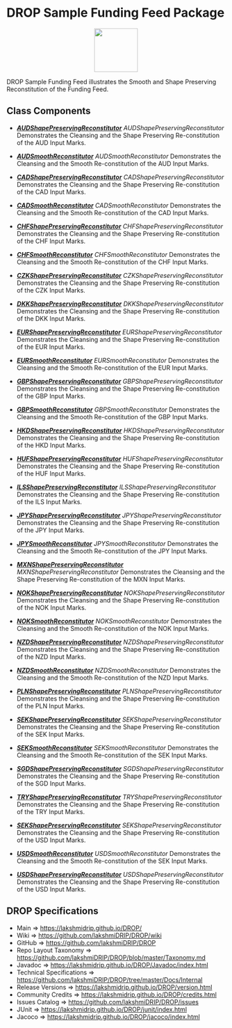# DROP Sample Funding Feed Package

<p align="center"><img src="https://github.com/lakshmiDRIP/DROP/blob/master/DRIP_Logo.gif?raw=true" width="100"></p>

DROP Sample Funding Feed illustrates the Smooth and Shape Preserving Reconstitution of the Funding Feed.


## Class Components

 * [***AUDShapePreservingReconstitutor***](https://github.com/lakshmiDRIP/DROP/tree/master/src/main/java/org/drip/sample/fundingfeed/AUDShapePreservingReconstitutor.java)
 <i>AUDShapePreservingReconstitutor</i> Demonstrates the Cleansing and the Shape Preserving Re-constitution
 of the AUD Input Marks.

 * [***AUDSmoothReconstitutor***](https://github.com/lakshmiDRIP/DROP/tree/master/src/main/java/org/drip/sample/fundingfeed/AUDSmoothReconstitutor.java)
 <i>AUDSmoothReconstitutor</i> Demonstrates the Cleansing and the Smooth Re-constitution of the AUD Input
 Marks.

 * [***CADShapePreservingReconstitutor***](https://github.com/lakshmiDRIP/DROP/tree/master/src/main/java/org/drip/sample/fundingfeed/CADShapePreservingReconstitutor.java)
 <i>CADShapePreservingReconstitutor</i> Demonstrates the Cleansing and the Shape Preserving Re-constitution
 of the CAD Input Marks.

 * [***CADSmoothReconstitutor***](https://github.com/lakshmiDRIP/DROP/tree/master/src/main/java/org/drip/sample/fundingfeed/CADSmoothReconstitutor.java)
 <i>CADSmoothReconstitutor</i> Demonstrates the Cleansing and the Smooth Re-constitution of the CAD Input
 Marks.

 * [***CHFShapePreservingReconstitutor***](https://github.com/lakshmiDRIP/DROP/tree/master/src/main/java/org/drip/sample/fundingfeed/CHFShapePreservingReconstitutor.java)
 <i>CHFShapePreservingReconstitutor</i> Demonstrates the Cleansing and the Shape Preserving Re-constitution
 of the CHF Input Marks.

 * [***CHFSmoothReconstitutor***](https://github.com/lakshmiDRIP/DROP/tree/master/src/main/java/org/drip/sample/fundingfeed/CHFSmoothReconstitutor.java)
 <i>CHFSmoothReconstitutor</i> Demonstrates the Cleansing and the Smooth Re-constitution of the CHF Input
 Marks.

 * [***CZKShapePreservingReconstitutor***](https://github.com/lakshmiDRIP/DROP/tree/master/src/main/java/org/drip/sample/fundingfeed/CZKShapePreservingReconstitutor.java)
 <i>CZKShapePreservingReconstitutor</i> Demonstrates the Cleansing and the Shape Preserving Re-constitution
 of the CZK Input Marks.

 * [***DKKShapePreservingReconstitutor***](https://github.com/lakshmiDRIP/DROP/tree/master/src/main/java/org/drip/sample/fundingfeed/DKKShapePreservingReconstitutor.java)
 <i>DKKShapePreservingReconstitutor</i> Demonstrates the Cleansing and the Shape Preserving Re-constitution
 of the DKK Input Marks.

 * [***EURShapePreservingReconstitutor***](https://github.com/lakshmiDRIP/DROP/tree/master/src/main/java/org/drip/sample/fundingfeed/EURShapePreservingReconstitutor.java)
 <i>EURShapePreservingReconstitutor</i> Demonstrates the Cleansing and the Shape Preserving Re-constitution
 of the EUR Input Marks.

 * [***EURSmoothReconstitutor***](https://github.com/lakshmiDRIP/DROP/tree/master/src/main/java/org/drip/sample/fundingfeed/EURSmoothReconstitutor.java)
 <i>EURSmoothReconstitutor</i> Demonstrates the Cleansing and the Smooth Re-constitution of the EUR Input
 Marks.

 * [***GBPShapePreservingReconstitutor***](https://github.com/lakshmiDRIP/DROP/tree/master/src/main/java/org/drip/sample/fundingfeed/GBPShapePreservingReconstitutor.java)
 <i>GBPShapePreservingReconstitutor</i> Demonstrates the Cleansing and the Shape Preserving Re-constitution
 of the GBP Input Marks.

 * [***GBPSmoothReconstitutor***](https://github.com/lakshmiDRIP/DROP/tree/master/src/main/java/org/drip/sample/fundingfeed/GBPSmoothReconstitutor.java)
 <i>GBPSmoothReconstitutor</i> Demonstrates the Cleansing and the Smooth Re-constitution of the GBP Input
 Marks.

 * [***HKDShapePreservingReconstitutor***](https://github.com/lakshmiDRIP/DROP/tree/master/src/main/java/org/drip/sample/fundingfeed/HKDShapePreservingReconstitutor.java)
 <i>HKDShapePreservingReconstitutor</i> Demonstrates the Cleansing and the Shape Preserving Re-constitution
 of the HKD Input Marks.

 * [***HUFShapePreservingReconstitutor***](https://github.com/lakshmiDRIP/DROP/tree/master/src/main/java/org/drip/sample/fundingfeed/HUFShapePreservingReconstitutor.java)
 <i>HUFShapePreservingReconstitutor</i> Demonstrates the Cleansing and the Shape Preserving Re-constitution
 of the HUF Input Marks.

 * [***ILSShapePreservingReconstitutor***](https://github.com/lakshmiDRIP/DROP/tree/master/src/main/java/org/drip/sample/fundingfeed/ILSShapePreservingReconstitutor.java)
 <i>ILSShapePreservingReconstitutor</i> Demonstrates the Cleansing and the Shape Preserving Re-constitution
 of the ILS Input Marks.

 * [***JPYShapePreservingReconstitutor***](https://github.com/lakshmiDRIP/DROP/tree/master/src/main/java/org/drip/sample/fundingfeed/JPYShapePreservingReconstitutor.java)
 <i>JPYShapePreservingReconstitutor</i> Demonstrates the Cleansing and the Shape Preserving Re-constitution
 of the JPY Input Marks.

 * [***JPYSmoothReconstitutor***](https://github.com/lakshmiDRIP/DROP/tree/master/src/main/java/org/drip/sample/fundingfeed/JPYSmoothReconstitutor.java)
 <i>JPYSmoothReconstitutor</i> Demonstrates the Cleansing and the Smooth Re-constitution of the JPY Input
 Marks.

 * [***MXNShapePreservingReconstitutor***](https://github.com/lakshmiDRIP/DROP/tree/master/src/main/java/org/drip/sample/fundingfeed/MXNShapePreservingReconstitutor.java)
 <i>MXNShapePreservingReconstitutor</i> Demonstrates the Cleansing and the Shape Preserving Re-constitution
 of the MXN Input Marks.

 * [***NOKShapePreservingReconstitutor***](https://github.com/lakshmiDRIP/DROP/tree/master/src/main/java/org/drip/sample/fundingfeed/NOKShapePreservingReconstitutor.java)
 <i>NOKShapePreservingReconstitutor</i> Demonstrates the Cleansing and the Shape Preserving Re-constitution
 of the NOK Input Marks.

 * [***NOKSmoothReconstitutor***](https://github.com/lakshmiDRIP/DROP/tree/master/src/main/java/org/drip/sample/fundingfeed/NOKSmoothReconstitutor.java)
 <i>NOKSmoothReconstitutor</i> Demonstrates the Cleansing and the Smooth Re-constitution of the NOK Input
 Marks.

 * [***NZDShapePreservingReconstitutor***](https://github.com/lakshmiDRIP/DROP/tree/master/src/main/java/org/drip/sample/fundingfeed/NZDShapePreservingReconstitutor.java)
 <i>NZDShapePreservingReconstitutor</i> Demonstrates the Cleansing and the Shape Preserving Re-constitution
 of the NZD Input Marks.

 * [***NZDSmoothReconstitutor***](https://github.com/lakshmiDRIP/DROP/tree/master/src/main/java/org/drip/sample/fundingfeed/NZDSmoothReconstitutor.java)
 <i>NZDSmoothReconstitutor</i> Demonstrates the Cleansing and the Smooth Re-constitution of the NZD Input
 Marks.

 * [***PLNShapePreservingReconstitutor***](https://github.com/lakshmiDRIP/DROP/tree/master/src/main/java/org/drip/sample/fundingfeed/PLNShapePreservingReconstitutor.java)
 <i>PLNShapePreservingReconstitutor</i> Demonstrates the Cleansing and the Shape Preserving Re-constitution
 of the PLN Input Marks.

 * [***SEKShapePreservingReconstitutor***](https://github.com/lakshmiDRIP/DROP/tree/master/src/main/java/org/drip/sample/fundingfeed/SEKShapePreservingReconstitutor.java)
 <i>SEKShapePreservingReconstitutor</i> Demonstrates the Cleansing and the Shape Preserving Re-constitution
 of the SEK Input Marks.

 * [***SEKSmoothReconstitutor***](https://github.com/lakshmiDRIP/DROP/tree/master/src/main/java/org/drip/sample/fundingfeed/SEKSmoothReconstitutor.java)
 <i>SEKSmoothReconstitutor</i> Demonstrates the Cleansing and the Smooth Re-constitution of the SEK Input
 Marks.

 * [***SGDShapePreservingReconstitutor***](https://github.com/lakshmiDRIP/DROP/tree/master/src/main/java/org/drip/sample/fundingfeed/SGDShapePreservingReconstitutor.java)
 <i>SGDShapePreservingReconstitutor</i> Demonstrates the Cleansing and the Shape Preserving Re-constitution
 of the SGD Input Marks.

 * [***TRYShapePreservingReconstitutor***](https://github.com/lakshmiDRIP/DROP/tree/master/src/main/java/org/drip/sample/fundingfeed/TRYShapePreservingReconstitutor.java)
 <i>TRYShapePreservingReconstitutor</i> Demonstrates the Cleansing and the Shape Preserving Re-constitution
 of the TRY Input Marks.

 * [***SEKShapePreservingReconstitutor***](https://github.com/lakshmiDRIP/DROP/tree/master/src/main/java/org/drip/sample/fundingfeed/SEKShapePreservingReconstitutor.java)
 <i>SEKShapePreservingReconstitutor</i> Demonstrates the Cleansing and the Shape Preserving Re-constitution
 of the USD Input Marks.

 * [***USDSmoothReconstitutor***](https://github.com/lakshmiDRIP/DROP/tree/master/src/main/java/org/drip/sample/fundingfeed/USDSmoothReconstitutor.java)
 <i>USDSmoothReconstitutor</i> Demonstrates the Cleansing and the Smooth Re-constitution of the SEK Input
 Marks.

 * [***USDShapePreservingReconstitutor***](https://github.com/lakshmiDRIP/DROP/tree/master/src/main/java/org/drip/sample/fundingfeed/USDShapePreservingReconstitutor.java)
 <i>USDShapePreservingReconstitutor</i> Demonstrates the Cleansing and the Shape Preserving Re-constitution
 of the USD Input Marks.


## DROP Specifications

 * Main                     => https://lakshmidrip.github.io/DROP/
 * Wiki                     => https://github.com/lakshmiDRIP/DROP/wiki
 * GitHub                   => https://github.com/lakshmiDRIP/DROP
 * Repo Layout Taxonomy     => https://github.com/lakshmiDRIP/DROP/blob/master/Taxonomy.md
 * Javadoc                  => https://lakshmidrip.github.io/DROP/Javadoc/index.html
 * Technical Specifications => https://github.com/lakshmiDRIP/DROP/tree/master/Docs/Internal
 * Release Versions         => https://lakshmidrip.github.io/DROP/version.html
 * Community Credits        => https://lakshmidrip.github.io/DROP/credits.html
 * Issues Catalog           => https://github.com/lakshmiDRIP/DROP/issues
 * JUnit                    => https://lakshmidrip.github.io/DROP/junit/index.html
 * Jacoco                   => https://lakshmidrip.github.io/DROP/jacoco/index.html

